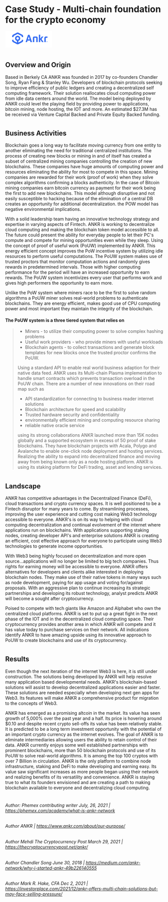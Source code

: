 # Case Study - Multi-chain foundation for the crypto economy

<img src="https://github.com/wayman110/Case-Study-Homework/blob/main/ANKR_Logo.PNG" alt="drawing" width="150"/>

#
## Overview and Origin

Based in Berkely CA ANKR was founded in 2017 by co-founders Chandler Song, Ryan Fang & Stanley Wu. Developers of blockchain protocols seeking to improve efficiency of public ledgers and creating a decentralized self computing framework. Their solution reallocates cloud computing power from idle data centers around the world. The model being deployed by ANKR could level the playing field by providing power to applications, bitcoin mining, node hosting, the IOT and more. An estimated $27.3M has be received via Venture Capital Backed and Private Equity Backed funding.

#
## Business Activities

Blockchain goes a long way to facilitate moving currency from one entity to another eliminating the need for traditional centralized institutions. The process of creating new blocks or mining in and of itself has created a subset of centralized mining companies controlling the creation of new blockchains. These companies have huge amounts of computing power and resources eliminating the ability for most to compete in this space. Mining companies are rewarded for their work (proof of work) when they solve complex algorithms confirming a blocks authenticity. In the case of Bitcoin mining companies earn bitcoin currency as payment for their work being the first to add new blockchains. This model although disruptive and not easily susceptible to hacking because of the elimination of a central DB creates an opportunity for additional decentralization. the POW model has negative environmental implications.  

With a solid leadership team having an innovative technology strategy and expertise in varying aspects of Fintech. ANKR is working to decentralize cloud computing and making the blockchain token model accessible to all. The future could present the ability for everyday people to let their PC's compute and compete for mining opportunities even while they sleep. Using the concept of proof of useful work (PoUW) implemented by ANKR. This energy efficient concept improves the PoW incentive system by utilizing idle resources to perform useful computations. The PoUW system makes use of trusted proctors that monitor computation actions and randomly gives rewards in predetermined intervals. Those with higher computing performance for the period will have an increased opportunity to earn rewards. The PoUW system incentivizes every user that performs work and gives high performers the opportunity to earn more.

Unlike the PoW system where miners race to be the first to solve random algorithms a PoUW miner solves real-world problems to authenticate blockchains. They are energy efficient, makes good use of CPU computing power and most important they maintain the integrity of the blockchain.  

#### The PoUW system is a three tiered system that relies on
> * Miners - to utilize their computing power to solve complex hashing problems
> * Useful work providers - who provide miners with useful workloads
> * Blockchain agents - to collect transactions and generate block templates for new blocks once the trusted proctor confirms the PoUW.
>
> Using a standard API to enable real world business adaption for their native data feed. ANKR uses its Multi-chain Plasma implementation to handle smart contracts which prevents transaction overload in the PoUW chain. There are a number of new innovations on their road map such as 
> * API standardization for connecting to business reader internet solutions
> * Blockchain architecture for speed and scalability
> * Trusted hardware security and confidentiality
> * environmentally efficient mining and computing resource sharing
> * reliable native oracle service 
>
>using its strong collaborations ANKR launched more than 15K nodes globally and a supported ecosystem in excess of 50 proof of stake blockchains. They have blockchain projects with Acala, Polygo and Avalanche to enable one-click node deployment and hosting services. Realizing the ability to expand into decentralized finance and moving away from being known only as a node hosting platform. ANKR is using its staking platform for DeFi trading, asset and lending services.
#

## Landscape

ANKR has competitive advantages in the Decentralized Finance (DeFi), cloud transactions and crypto currency spaces. It is well positioned to be a Fintech disruptor for many years to come. By streamlining processes, improving the user experience and cutting cost making Web3 technology accessible to everyone. ANKR's is on its way to helping with cloud computing decentralization and continual evolvement of the internet where applications run on blockchains. With applications supporting staking nodes, creating developer API's and enterprise solutions ANKR is creating an efficient, cost effective approach for everyone to participate using Web3 technologies to generate income opportunities.

With Web3 being highly focused on decentralization and more open source...applications will no longer be limited to big tech companies. Thus rights for earning money will be accessible to everyone. ANKR offers alternatives for developers and clients alike interested in deploying blockchain nodes. They make use of their native tokens in many ways such as node development, paying for app usage and voting for/against proposals. With an aggressive plan to continue increasing its strategic partnerships and developing its robust technology, analyst predicts ANKR will become a sought after cryptocurrency.

Poised to compete with tech giants like Amazon and Alphabet who own the centralized cloud platforms. ANKR is set to put up a great fight in the next phase of the IOT and in the decentralized cloud computing space. Their cryptocurrency provides another area in which ANKR will compete and it has value today to purchase services on their network. All indications identify ANKR to have amazing upside using its innovative approach to PoUW to create blockchains and use of its cryptocurrency. 

#
## Results

Even though the next iteration of the internet Web3 is here, it is still under construction. The solutions being developed by ANKR will help resolve many application based developmental needs. ANKR's blockchain-based solutions will assist to develop decentralized applications easier and faster. These solutions are needed especially when developing next gen apps for Web3. Its features will make ANKR a comprehensive product for migration to the concepts of Web3. 

ANKR has emerged as a promising altcoin in the market. Its value has seen growth of 5,000% over the past year and a half. Its price is hovering around $0.10 and despite recent crypto sell-offs its value has been relatively stable. It is predicted to be a long term investment opportunity with the potential of an important crypto currency as the internet evolves. The goal of ANKR is to eliminate intermediaries allowing users the ability to retain control of their data. ANKR currently enjoys some well established partnerships with prominent blockchains, more than 50 blockchain protocols and use of its PoUW to solve real-world algorithms. It is among the top 100 cryptos with over 7 Billion in circulation. ANKR is the only platform to combine node infrastructure, staking and DeFi to make developing and earning easy. Its value saw significant increases as more people began using their network and realizing benefits of its versatility and convenience. ANKR is staying true to what its founders envisioned and are creating a path to making blockchain available to everyone and decentralizing cloud computing. 

#
#
###### _Author: Phemex contributing writer July, 26, 2021 | https://phemex.com/academy/what-is-ankr-network_
###### _Author ANKR | https://www.ankr.com/about/our-purpose/_
###### _Author Mehdi The Cryptocurrency Post March 29, 2021 | https://thecryptocurrencypost.net/ankr/_
###### _Author Chandler Song June 30, 2018 | https://medium.com/ankr-network/why-i-started-ankr-49b226140555_
###### _Author  Mark R. Hake, CFA Dec 2, 2021 | https://investorplace.com/2021/12/ankr-offers-multi-chain-solutions-but-may-face-selling-pressure/_
